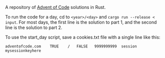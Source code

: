 A repository of [Advent of Code](https://adventofcode.com/) solutions in Rust.

To run the code for a day, cd to `<year>/<day>` and `cargo run --release < input`. For most days,
the first line is the solution to part 1, and the second line is the solution to part 2.

To use the start\_day script, save a cookies.txt file with a single line like this:

    adventofcode.com	TRUE	/	FALSE	9999999999	session	mysessionkeyhere

